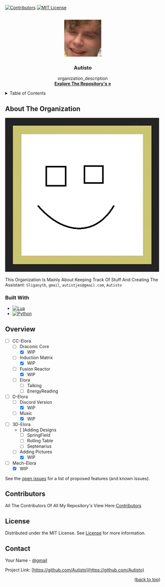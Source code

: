 <a name="readme-top"></a>

[![Contributors][contributors-shield]][contributors-url]
[![MIT License][license-shield]][license-url]

<br />
<div align="center">
  <a href="https://github.com/Autisto">
    <img src="Images/logo.png" alt="Logo" width="120" height="120">
  </a>

<h3 align="center">Autisto</h3>

  <p align="center">
    organization_description
    <br />
    <a href="https://github.com/orgs/Autisto/repositories"><strong>Explore The Repository's »</strong></a>
    <br />
</div>

<details>
  <summary>Table of Contents</summary>
  <ol>
    <li>
      <a href="#about-the-project">About The Project</a>
      <ul>
        <li><a href="#built-with">Built With</a></li>
      </ul>
    </li>
    <li><a href="#overview">Overview</a></li>
    <li><a href="#contributors">Contributors</a></li>
    <li><a href="#license">License</a></li>
    <li><a href="#contact">Contact</a></li>
  </ol>
</details>



<!-- ABOUT THE PROJECT -->
## About The Organization

[![Product Name Screen Shot][product-screenshot]](https://github.com/Autisto)

This Organization Is Mainly About Keeping Track Of Stuff And Creating The Assistant: `Sliganyth`, `gmail`, `autistjes@gmail.com`, `Autisto`

### Built With

* [![Lua][lua]][lua-url]
* [![Python][python]][py-url]

## Overview

- [ ] CC-Elora
  - [ ] Draconic Core
    - [x] WIP
  - [ ] Induction Matrix
    - [x] WIP
  - [ ] Fusion Reactor
    - [x] WIP
  - [ ] Elora
    - [ ] Talking
    - [ ] EnergyReading
- [ ] D-Elora
  - [ ] Discord Version
    - [x] WIP
  - [ ] Music
    - [x] WIP
- [ ] 3D-Elora
  - [ ]Adding Designs
    - [ ] SpringField
    - [ ] Rolling Table
    - [ ] Septenarius
  - [ ] Adding Pictures
    - [x] WIP  
- [ ] Mech-Elora
  - [x] WIP

See the [open issues](https://github.com/github_username/repo_name/issues) for a list of proposed features (and known issues).

## Contributors

All The Contributors Of All My Repository's View Here <a href="https://github.com/Autisto/CC-Elora/blob/main/CONTRIBUTORS.md" target="_blank">Contributors</a>


## License

Distributed under the MIT License. See <a href="https://github.com/Autisto/.github/blob/main/LICENSE.md" target="_blank">License</a> for more information.

## Contact

Your Name - [@gmail](Autistjes@gmail.com)

Project Link: [https://github.com/Autisto](https://github.com/Autisto)

<p align="right">(<a href="#readme-top">back to top</a>)</p>

[contributors-shield]: https://img.shields.io/github/contributors/Autisto/.github.svg?style=for-the-badge
[contributors-url]: https://github.com/github_username/repo_name/graphs/contributors
[license-shield]: https://img.shields.io/github/license/Autisto/.github.svg?style=for-the-badge
[license-url]: https://github.com/Autisto/.github/blob/master/LICENSE.md
[product-screenshot]: Images/screenshot.jpg
[Lua]: https://img.shields.io/badge/lua-000000?style=for-the-badge&logo=lua&logoColor=white
[Lua-url]: https://www.lua.org/
[Python]: https://img.shields.io/badge/python-3670A0?style=for-the-badge&logo=python&logoColor=ffdd54
[py-url]: https://www.python.org